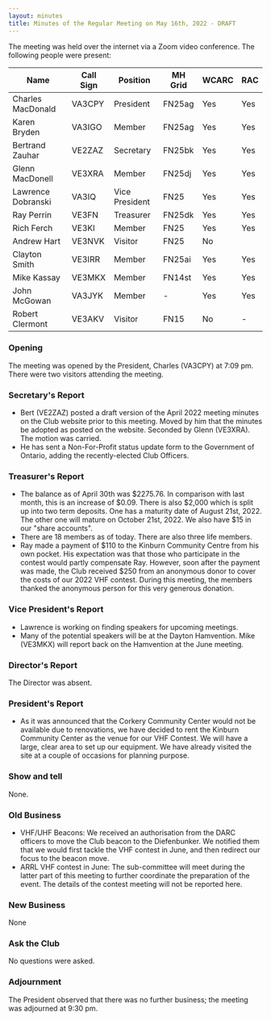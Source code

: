 ```yaml
---
layout: minutes
title: Minutes of the Regular Meeting on May 16th, 2022 - DRAFT
---
```

The meeting was held over the internet via a Zoom video conference.
The following people were present:

| Name                   | Call Sign  | Position         | MH Grid | WCARC | RAC |
|------------------------|------------|------------------|---------|-------|-----|
| Charles MacDonald      | VA3CPY     | President        | FN25ag  | Yes   | Yes |
| Karen Bryden           | VA3IGO     | Member           | FN25ag  | Yes   | Yes |
| Bertrand Zauhar        | VE2ZAZ     | Secretary        | FN25bk  | Yes   | Yes |
| Glenn MacDonell        | VE3XRA     | Member           | FN25dj  | Yes   | Yes |
| Lawrence Dobranski     | VA3IQ      | Vice President   | FN25    | Yes   | Yes |
| Ray Perrin             | VE3FN      | Treasurer        | FN25dk  | Yes   | Yes |
| Rich Ferch             | VE3KI      | Member           | FN25    | Yes   | Yes |
| Andrew Hart            | VE3NVK     | Visitor          | FN25    | No    |     |
| Clayton Smith          | VE3IRR     | Member           | FN25ai  | Yes   | Yes |
| Mike Kassay            | VE3MKX     | Member           | FN14st  | Yes   | Yes |
| John McGowan           | VA3JYK     | Member           |   -     | Yes   | Yes |
| Robert Clermont        | VE3AKV     | Visitor          | FN15    | No    |  -  |


### Opening
The meeting was opened by the President, Charles (VA3CPY) at 7:09 pm.
There were two visitors attending the meeting.

### Secretary's Report
- Bert (VE2ZAZ) posted a draft version of the April 2022 meeting minutes on the Club website prior to this meeting. Moved by him that the minutes be adopted as posted on the website. Seconded by Glenn (VE3XRA). The motion was carried.
- He has sent a Non-For-Profit status update form to the Government of Ontario, adding the recently-elected Club Officers.

### Treasurer's Report
- The balance as of April 30th was $2275.76. In comparison with last month, this is an increase of $0.09.  There is also $2,000 which is split up into two term deposits. One has a maturity date of August 21st, 2022. The other one will mature on October 21st, 2022. We also have $15 in our "share accounts".
- There are 18 members as of today. There are also three life members.
- Ray made a payment of $110 to the Kinburn Community Centre from his own pocket. His expectation was that those who participate in the contest would partly compensate Ray. However, soon after the payment was made, the Club received $250 from an anonymous donor to cover the costs of our 2022 VHF contest. During this meeting, the members thanked the anonymous person for this very generous donation.

### Vice President's Report
- Lawrence is working on finding speakers for upcoming meetings.
- Many of the potential speakers will be at the Dayton Hamvention. Mike (VE3MKX) will report back on the Hamvention at the June meeting.

### Director's Report
The Director was absent.

### President's Report
- As it was announced that the Corkery Community Center would not be available due to renovations, we have decided to rent the Kinburn Community Center as the venue for our VHF Contest. We will have a large, clear area to set up our equipment. We have already visited the site at a couple of occasions for planning purpose.

### Show and tell
None.

### Old Business
- VHF/UHF Beacons: We received an authorisation from the DARC officers to move the Club beacon to the Diefenbunker. We notified them that we would first tackle the VHF contest in June, and then redirect our focus to the beacon move.
- ARRL VHF contest in June: The sub-committee will meet during the latter part of this meeting to further coordinate the preparation of the event. The details of the contest meeting will not be reported here.

### New Business
None

### Ask the Club
No questions were asked.

### Adjournment
The President observed that there was no further business; the meeting was adjourned at 9:30 pm.
